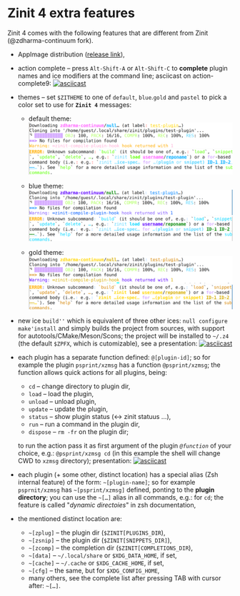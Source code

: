 # Zinit 4 extra features

Zinit 4 comes with the following features that are different from Zinit (@zdharma-continuum fork).

- AppImage distribution ([release link](https://github.com/psprint/Zinit-4/releases/tag/v4.0.1)),
- action complete – press `Alt-Shift-A` or `Alt-Shift-C` to **complete** plugin names and ice modifiers at the command line; asciicast on action-complete9:
  [![asciicast](https://asciinema.org/a/609096.svg)](https://asciinema.org/a/609096)
- themes – set `$ZITHEME` to one of `default`, `blue`.`gold` and `pastel` to pick a color set to use for **`Zinit 4`** messages:
    - default theme:
    ![default](https://github.com/psprint/Zinit-4/blob/main/doc/img/def-in.png?raw=true)
    ![default](https://github.com/psprint/Zinit-4/blob/main/doc/img/def-w.png?raw=true)

    - blue theme:
    ![default](https://github.com/psprint/Zinit-4/blob/main/doc/img/blue-in.png?raw=true)
    ![default](https://github.com/psprint/Zinit-4/blob/main/doc/img/blue-w.png?raw=true)

    - gold theme:
    ![default](https://github.com/psprint/Zinit-4/blob/main/doc/img/gold-in.png?raw=true)
    ![default](https://github.com/psprint/Zinit-4/blob/main/doc/img/gold-w.png?raw=true)

- new ice `build''` which is equivalent of three other ices: `null configure make'install` and simply builds the project from sources, with support for autotools/CMake/Meson/Scons; the project will be installed to `~/.z4` (the default `$ZPFX`, which is cutomizable), see a presentation: [![asciicast](https://asciinema.org/a/609101.svg)](https://asciinema.org/a/609101)
- each plugin has a separate function defined: `@[plugin-id]`; so for example the plugin `psprint/xzmsg` has a function `@psprint/xzmsg`; the function allows quick actions for all plugins, being:
    - `cd` – change directory to plugin dir,
    - `load` – load the plugin,
    - `unload` – unload plugin,
    - `update` – update the plugin,
    - `status` – show plugin status (↔ zinit statuus …),
    - `run` – run a command in the plugin dir,
    - `dispose` – `rm -fr` on the plugin dir;

    to run the action pass it as first argument of the plugin *`@function`* of your choice, e.g.: `@psprint/xzmsg cd` (in this example the shell will change CWD to `xzmsg` directory); presentation: [![asciicast](https://asciinema.org/a/609154.svg)](https://asciinema.org/a/609154)
- each plugin (+ some other, distinct location) has a special alias (Zsh internal feature) of the form: `~[plugin-name]`; so for example `psprnit/xzmsg` has `~[psprint/xzmsg]` defined, ponting to the **plugin directory**; you can use the `~[…]` alias in all commands, e.g.: for `cd`; the feature is called "*dynamic directoies*" in zsh documentation,
- the mentioned distinct location are:
    - `~[zplug]` – the plugin dir (`$ZINIT[PLUGINS_DIR`),
    - `~[zsnip]` – the plugin dir (`$ZINIT[SNIPPETS_DIR]`),
    - `~[zcomp]` – the completion dir (`$ZINIT[COMPLETIONS_DIR`),
    - `~[data]` – `~/.local/share` or `$XDG_DATA_HOME`, if set,
    - `~[cache]` – `~/.cache` or `$XDG_CACHE_HOME`, if set,
    - `~[cfg]` – the same, but for `$XDG_CONFIG_HOME`,
    - many others, see the complete list after pressing TAB with cursor after: `~[…]`.

